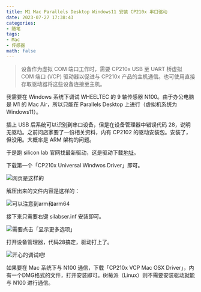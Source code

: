 ```yaml
---
title: M1 Mac Parallels Desktop Windows11 安装 CP210x 串口驱动
date: 2023-07-27 17:38:43
categories:
- 随笔
tags:
- Mac
- 传感器
math: false
---
```


> 设备作为虚拟 COM 端口工作时，需要 CP210x USB 至 UART 桥虚拟 COM 端口 (VCP) 驱动器以促进与 CP210x 产品的主机通信。也可使用直接存取驱动器将这些设备连接至主机。

我需要在 Windows 系统下调试 WHEELTEC 的 9 轴传感器 N100。由于办公电脑是 M1 的 Mac Air，所以只能在 Parallels Desktop 上进行（虚拟机系统为 Windows11）。

插上 USB 后系统可以识别到串口设备，但是在设备管理器中错误代码 28，说明无驱动。之前问店家要了一份相关资料，内有 CP2102 的驱动安装包。安装了，但没用。大概率是 ARM 架构的问题。

于是跑 silicon lab 官网找最新驱动，这是驱动下载[地址](https://www.silabs.com/developers/usb-to-uart-bridge-vcp-drivers?tab=downloads)。

下载第一个「CP210x Universal Windwos Driver」即可。

![网页是这样的](https://bakako-1308163928.cos.ap-guangzhou.myqcloud.com/uPic/M1-Mac-Parallels-Desktop-Windows11-安装-CP210x-串口驱动1.png)

解压出来的文件内容是这样的：

![可以注意到arm和arm64](https://bakako-1308163928.cos.ap-guangzhou.myqcloud.com/uPic/M1-Mac-Parallels-Desktop-Windows11-安装-CP210x-串口驱动2.png)

接下来只需要右键 silabser.inf 安装即可。

![需要点击「显示更多选项」](https://bakako-1308163928.cos.ap-guangzhou.myqcloud.com/uPic/M1-Mac-Parallels-Desktop-Windows11-安装-CP210x-串口驱动3.png)

打开设备管理器，代码28搞定，驱动打上了。

![开心的调试吧!](https://bakako-1308163928.cos.ap-guangzhou.myqcloud.com/uPic/M1-Mac-Parallels-Desktop-Windows11-安装-CP210x-串口驱动4.png)

如果要在 Mac 系统下与 N100 通信，下载「CP210x VCP Mac OSX Driver」，内有一个DMG格式的文件，打开安装即可。树莓派（Linux）则不需要安装驱动就能与 N100 进行通信。
